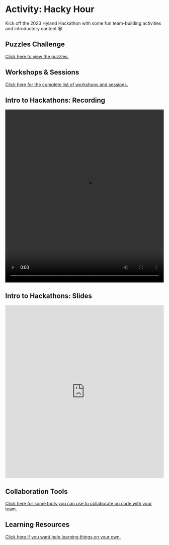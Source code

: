 # Activity: Hacky Hour
Kick off the 2023 Hyland Hackathon with some fun team-building activities and introductory content 😎

## Puzzles Challenge
[Click here to view the puzzles.](PuzzlesChallenge.md)

## Workshops & Sessions
[Click here for the complete list of workshops and sessions.](../StudentDesc.md)

## Intro to Hackathons: Recording
<video width="100%" height="550px" controls>
  <source src="IntroToHackathonsVideo.mp4" type="video/mp4">
</video>

## Intro to Hackathons: Slides
<iframe src='https://view.officeapps.live.com/op/embed.aspx?src=https://github.com/hylandtechoutreach/hackathon/raw/main/Activities/HackyHour/IntroToHackathons.pptx' width='100%' height='550px' frameborder='0'></iframe>

## Collaboration Tools
[Click here for some tools you can use to collaborate on code with your team.](CollaborationTools.md)

## Learning Resources
[Click here if you want help learning things on your own.](LearningResources.md)
